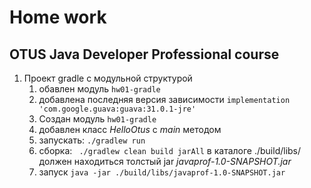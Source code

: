 #  Home work 
## OTUS Java Developer Professional course

 1. Проект gradle с модульной структурой
       1. обавлен модуль `hw01-gradle`
       2. добавлена последняя версия зависимости
    `implementation 'com.google.guava:guava:31.0.1-jre'`
       3. Создан  модуль `hw01-gradle`
       4. добавлен класс *HelloOtus* c *main* методом
       5. запускать: ``./gradlew run`` 
       6. сборка: `` ./gradlew clean build jarAll`` в каталоге ./build/libs/ должен находиться толстый  jar *javaprof-1.0-SNAPSHOT.jar*
       7. запуск ``java -jar ./build/libs/javaprof-1.0-SNAPSHOT.jar ``

